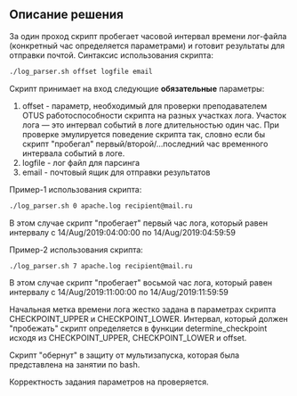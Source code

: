 ## Описание решения
За один проход скрипт пробегает часовой  интервал времени лог-файла (конкретный час определяется параметрами) и готовит результаты для отправки почтой.
Синтаксис использования скрипта:
```sh
./log_parser.sh offset logfile email
```
Скрипт принимает на вход следующие __обязательные__ параметры:
1. offset - параметр, необходимый для проверки преподавателем OTUS работоспособности скрипта на разных участках лога. Участок лога — это интервал событий в логе длительностью один час. При проверке эмулируется поведение скрипта так, словно если бы скрипт "пробегал" первый/второй/...последний час временного интервала событий в логе.
2. logfile - лог файл для парсинга
3. email - почтовый ящик для отправки результатов  
  
  Пример-1 использования скрипта:
```sh
./log_parser.sh 0 apache.log recipient@mail.ru
```
В этом случае скрипт "пробегает" первый час лога, который равен интервалу с 14/Aug/2019:04:00:00 по 14/Aug/2019:04:59:59  
  
Пример-2 использования скрипта:
```sh
./log_parser.sh 7 apache.log recipient@mail.ru
```
В этом случае скрипт "пробегает" восьмой час лога, который равен интервалу с 14/Aug/2019:11:00:00 по 14/Aug/2019:11:59:59 

  
  Начальная метка времени лога жестко задана в параметрах скрипта CHECKPOINT_UPPER и CHECKPOINT_LOWER. Интервал, который должен "пробежать" скрипт определяется в функции determine_checkpoint исходя из CHECKPOINT_UPPER, CHECKPOINT_LOWER и offset.
    
 Скрипт "обернут" в защиту от мультизапуска, которая была представлена на занятии по bash.
  
 Корректность задания параметров на проверяется.
